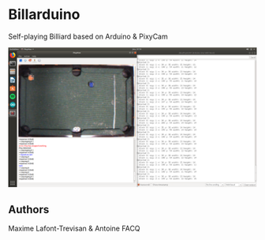 # Billarduino
Self-playing Billiard based on Arduino &amp; PixyCam


![PHOTO](https://github.com/AntoineFacq/Billarduino/blob/master/rapports/images/pictural_ball_scrap.png)

## Authors
Maxime Lafont-Trevisan & Antoine FACQ
